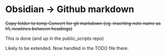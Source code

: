 # Obsidian -> Github markdown

~~Copy folder to temp
Convert for git markdown (eg. inserting note name as h1, newlines between headings)~~

This is done (and up in the public_scripts repo)

Likely to be extended. Now handled in the TODO file there.